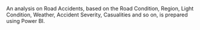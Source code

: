 An analysis on Road Accidents, based on the Road Condition, Region, Light Condition, Weather, Accident Severity, Casualities and so on, is prepared using Power BI.
